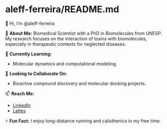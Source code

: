 # aleff-ferreira/README.md

👋 Hi, I’m @aleff-ferreira

🔬 **About Me:**
Biomedical Scientist with a PhD in Biomolecules from UNESP. 
My research focuses on the interaction of toxins with biomolecules, especially in therapeutic contexts for neglected diseases.

🌱 **Currently Learning:**
- Molecular dynamics and computational modeling.

💼 **Looking to Collaborate On:**
- Bioactive compound discovery and molecular docking projects.

📫 **Reach Me:**
- [LinkedIn](https://www.linkedin.com/in/aleff-ferreira-francisco/)
- [Lattes](http://lattes.cnpq.br/6740177714949876)

⚡ **Fun Fact:**
I enjoy long-distance running and calisthenics in my free time.
